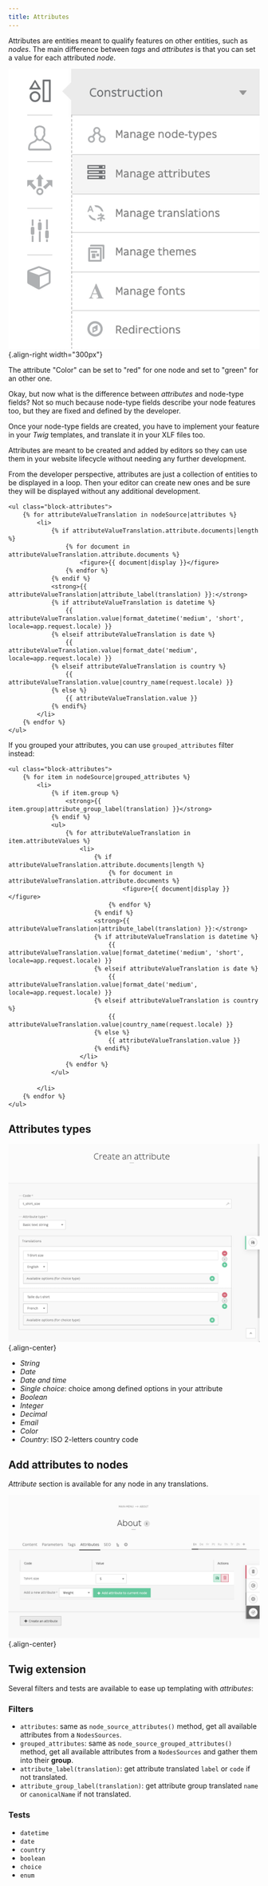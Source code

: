 ```yaml
---
title: Attributes
---
```


Attributes are entities meant to qualify features on other entities, such as *nodes*.
The main difference between *tags* and *attributes* is that you can set a value for each attributed *node*.

![image](./img/manage_attributes.png){.align-right width="300px"}

The attribute "Color" can be set to "red" for one node and set to "green" for an other one.

Okay, but now what is the difference between *attributes* and node-type fields?
Not so much because node-type fields describe your node features too, but they are fixed and defined by the developer.

Once your node-type fields are created, you have to implement your feature in your *Twig* templates, and translate it in your XLF files too.

Attributes are meant to be created and added by editors so they can use them in your website lifecycle without needing any further development.

From the developer perspective, attributes are just a collection of entities to be displayed in a loop.
Then your editor can create new ones and be sure they will be displayed without any additional development.

```twig
<ul class="block-attributes">
    {% for attributeValueTranslation in nodeSource|attributes %}
        <li>
            {% if attributeValueTranslation.attribute.documents|length %}
                {% for document in attributeValueTranslation.attribute.documents %}
                    <figure>{{ document|display }}</figure>
                {% endfor %}
            {% endif %}
            <strong>{{ attributeValueTranslation|attribute_label(translation) }}:</strong>
            {% if attributeValueTranslation is datetime %}
                {{ attributeValueTranslation.value|format_datetime('medium', 'short', locale=app.request.locale) }}
            {% elseif attributeValueTranslation is date %}
                {{ attributeValueTranslation.value|format_date('medium', locale=app.request.locale) }}
            {% elseif attributeValueTranslation is country %}
                {{ attributeValueTranslation.value|country_name(request.locale) }}
            {% else %}
                {{ attributeValueTranslation.value }}
            {% endif%}
        </li>
    {% endfor %}
</ul>
```

If you grouped your attributes, you can use `grouped_attributes` filter instead:

```twig
<ul class="block-attributes">
    {% for item in nodeSource|grouped_attributes %}
        <li>
            {% if item.group %}
                <strong>{{ item.group|attribute_group_label(translation) }}</strong>
            {% endif %}
            <ul>
                {% for attributeValueTranslation in item.attributeValues %}
                    <li>
                        {% if attributeValueTranslation.attribute.documents|length %}
                            {% for document in attributeValueTranslation.attribute.documents %}
                                <figure>{{ document|display }}</figure>
                            {% endfor %}
                        {% endif %}
                        <strong>{{ attributeValueTranslation|attribute_label(translation) }}:</strong>
                        {% if attributeValueTranslation is datetime %}
                            {{ attributeValueTranslation.value|format_datetime('medium', 'short', locale=app.request.locale) }}
                        {% elseif attributeValueTranslation is date %}
                            {{ attributeValueTranslation.value|format_date('medium', locale=app.request.locale) }}
                        {% elseif attributeValueTranslation is country %}
                            {{ attributeValueTranslation.value|country_name(request.locale) }}
                        {% else %}
                            {{ attributeValueTranslation.value }}
                        {% endif%}
                    </li>
                {% endfor %}
            </ul>

        </li>
    {% endfor %}
</ul>
```

## Attributes types

![image](./img/create_attribute.png){.align-center}

- *String*
- *Date*
- *Date and time*
- *Single choice*: choice among defined options in your attribute
- *Boolean*
- *Integer*
- *Decimal*
- *Email*
- *Color*
- *Country*: ISO 2-letters country code

## Add attributes to nodes

*Attribute* section is available for any node in any translations.

![image](./img/add_attribute.png){.align-center}

## Twig extension

Several filters and tests are available to ease up templating with *attributes*:

### Filters

- `attributes`: same as `node_source_attributes()` method, get all available attributes from a `NodesSources`.
- `grouped_attributes`: same as `node_source_grouped_attributes()` method, get all available attributes from a `NodesSources` and gather them into their **group**.
- `attribute_label(translation)`: get attribute translated `label` or `code` if not translated.
- `attribute_group_label(translation)`: get attribute group translated `name` or `canonicalName` if not translated.

### Tests

- `datetime`
- `date`
- `country`
- `boolean`
- `choice`
- `enum`
